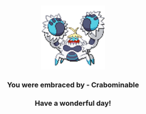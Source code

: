 <p align="center">
    <img src="https://raw.githubusercontent.com/PokeAPI/sprites/master/sprites/pokemon/740.png" width="150" height="150">
</p>
<h3 align="center">You were embraced by - <b>Crabominable</b></h3>
<h3 align="center">Have a wonderful day!</h3>
